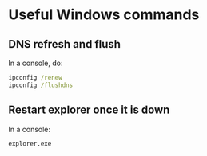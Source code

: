 # Useful Windows commands

## DNS refresh and flush

In a console, do:

```cmd
ipconfig /renew
ipconfig /flushdns
```

## Restart explorer once it is down

In a console:

```cmd
explorer.exe
```
